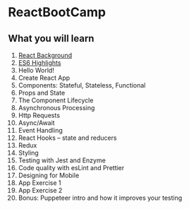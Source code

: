 # ReactBootCamp

## What you will learn

1. [React Background](./reactBackground.md)
1. [ES6 Highlights​](./es6Intro.md)
1. Hello World!​
1. Create React App
1. Components: Stateful, Stateless, Functional​
1. Props and State​
1. The Component Lifecycle​
1. Asynchronous Processing
1. Http Requests​
1. Async/Await​
1. Event Handling​
1. React Hooks – state and reducers​
1. Redux​
1. Styling
1. Testing with Jest and Enzyme​
1. Code quality with esLint and Prettier​
1. Designing for Mobile​
1. App Exercise 1​
1. App Exercise 2​
1. Bonus: Puppeteer intro and how it improves your testing
